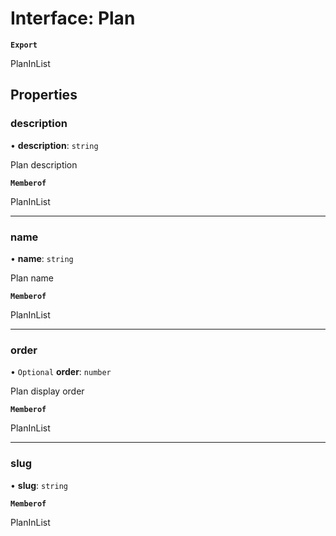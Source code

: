 # Interface: Plan

**`Export`**

PlanInList

## Properties

### description

• **description**: `string`

Plan description

**`Memberof`**

PlanInList

___

### name

• **name**: `string`

Plan name

**`Memberof`**

PlanInList

___

### order

• `Optional` **order**: `number`

Plan display order

**`Memberof`**

PlanInList

___

### slug

• **slug**: `string`

**`Memberof`**

PlanInList
